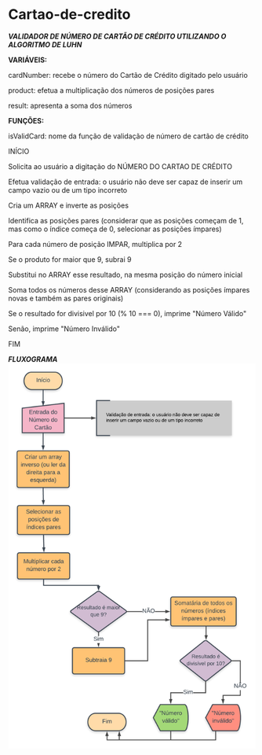 # Cartao-de-credito

***VALIDADOR DE NÚMERO DE CARTÃO DE CRÉDITO UTILIZANDO O ALGORITMO DE LUHN***


**VARIÁVEIS:**

cardNumber: recebe o número do Cartão de Crédito digitado pelo usuário

product: efetua a multiplicação dos números de posições pares

result: apresenta a soma dos números


**FUNÇÕES:**

isValidCard: nome da função de validação de número de cartão de crédito


INÍCIO

Solicita ao usuário a digitação do NÚMERO DO CARTAO DE CRÉDITO

Efetua validação de entrada: o usuário não deve ser capaz de inserir um campo vazio ou de um tipo incorreto

Cria um ARRAY e inverte as posições 

Identifica as posições pares (considerar que as posições começam de 1, mas como o índice começa de 0, selecionar as posições ímpares)

Para cada número de posição IMPAR, multiplica por 2

Se o produto for maior que 9, subrai 9

Substitui no ARRAY esse resultado, na mesma posição do número inicial

Soma todos os números desse ARRAY (considerando as posições ímpares novas e também as pares originais)

Se o resultado for divisivel por 10 (% 10 === 0), imprime "Número Válido"

Senão, imprime "Número Inválido"

FIM


***FLUXOGRAMA***
![Fluxograma Cartão de Crédito](https://github.com/amcravila/Cartao-de-credito/blob/master/Fluxograma-Cartao-de-credito.png)